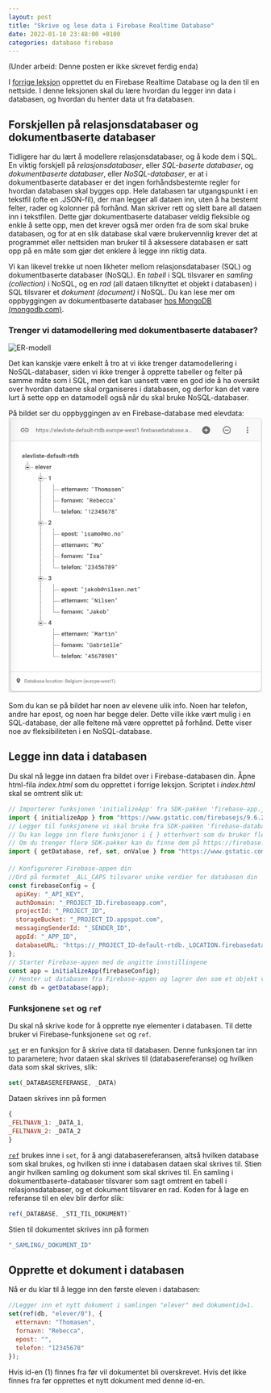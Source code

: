 ```yaml
---
layout: post
title: "Skrive og lese data i Firebase Realtime Database"
date: 2022-01-10 23:48:00 +0100
categories: database firebase
---
```

(Under arbeid: Denne posten er ikke skrevet ferdig enda)

I [forrige leksjon](2022-01-09-oppsett-av-firebase-realtime-database.md) opprettet du en Firebase Realtime Database og la den til en nettside. I denne leksjonen skal du lære hvordan du legger inn data i databasen, og hvordan du henter data ut fra databasen.

## Forskjellen på relasjonsdatabaser og dokumentbaserte databaser
Tidligere har du lært å modellere relasjonsdatabaser, og å kode dem i SQL. En viktig forskjell på _relasjonsdatabaser_, eller _SQL-baserte databaser_, og _dokumentbaserte databaser_, eller _NoSQL-databaser_, er at i dokumentbaserte databaser er det ingen forhåndsbestemte regler for hvordan databasen skal bygges opp. Hele databasen tar utgangspunkt i en tekstfil (ofte en .JSON-fil), der man legger all dataen inn, uten å ha bestemt felter, rader og kolonner på forhånd. Man skriver rett og slett bare all dataen inn i tekstfilen. Dette gjør dokumentbaserte databaser veldig fleksible og enkle å sette opp, men det krever også mer orden fra de som skal bruke databasen, og for at en slik database skal være brukervennlig krever det at programmet eller nettsiden man bruker til å aksessere databasen er satt opp på en måte som gjør det enklere å legge inn riktig data.

Vi kan likevel trekke ut noen likheter mellom relasjonsdatabaser (SQL) og dokumentbaserte databaser (NoSQL). En _tabell_ i SQL tilsvarer en _samling (collection)_ i NoSQL, og en _rad_ (all dataen tilknyttet et objekt i databasen) i SQL tilsvarer et _dokument (document)_ i NoSQL. Du kan lese mer om oppbyggingen av dokumentbaserte databaser [hos MongoDB (mongodb.com)](https://www.mongodb.com/document-databases).

### Trenger vi datamodellering med dokumentbaserte databaser?

<img src="https://api.ndla.no/image-api/raw/x1jYWIh5.svg" alt="ER-modell" width="350px">

Det kan kanskje være enkelt å tro at vi ikke trenger datamodellering i NoSQL-databaser, siden vi ikke trenger å opprette tabeller og felter på samme måte som i SQL, men det kan uansett være en god ide å ha oversikt over hvordan dataene skal organiseres i databasen, og derfor kan det være lurt å sette opp en datamodell også når du skal bruke NoSQL-databaser.

På bildet ser du oppbyggingen av en Firebase-database med elevdata:<br>
![Skjermbilde av Firebase-database med data om elever](/img/fb-elevliste-eksempel.png)

Som du kan se på bildet har noen av elevene ulik info. Noen har telefon, andre har epost, og noen har begge deler. Dette ville ikke vært mulig i en SQL-database, der alle feltene må være opprettet på forhånd. Dette viser noe av fleksibiliteten i en NoSQL-database.

## Legge inn data i databasen
Du skal nå legge inn dataen fra bildet over i Firebase-databasen din. Åpne html-fila _index.html_ som du opprettet i forrige leksjon. Scriptet i _index.html_ skal se omtrent slik ut:

```javascript
// Importerer funksjonen 'initializeApp' fra SDK-pakken 'firebase-app.js'. Pass på at du bruker fullstendig URL med 'https://'
import { initializeApp } from "https://www.gstatic.com/firebasejs/9.6.2/firebase-app.js";
// Legger til funksjonene vi skal bruke fra SDK-pakken 'firebase-database.js'. Pass på at du bruker fullstendig URL med 'https://'
// Du kan legge inn flere funksjoner i { } etterhvert som du bruker flere databasefunksjoner.
// Om du trenger flere SDK-pakker kan du finne dem på https://firebase.google.com/docs/web/learn-more#libraries-cdn
import { getDatabase, ref, set, onValue } from "https://www.gstatic.com/firebasejs/9.6.2/firebase-database.js";

// Konfigurerer Firebase-appen din
//Ord på formatet _ALL_CAPS tilsvarer unike verdier for databasen din
const firebaseConfig = {
  apiKey: "_API_KEY",
  authDomain: "_PROJECT_ID.firebaseapp.com",
  projectId: "_PROJECT_ID",
  storageBucket: "_PROJECT_ID.appspot.com",
  messagingSenderId: "_SENDER_ID",
  appId: "_APP_ID",
  databaseURL: "https://_PROJECT_ID-default-rtdb._LOCATION.firebasedatabase.app/"
};
// Starter Firebase-appen med de angitte innstillingene
const app = initializeApp(firebaseConfig);
// Henter ut databasen fra Firebase-appen og lagrer den som et objekt vi kan bruke i JavaScript
const db = getDatabase(app);
```

### Funksjonene `set` og `ref`
Du skal nå skrive kode for å opprette nye elementer i databasen. Til dette bruker vi Firebase-funksjonene `set` og `ref`. 

[`set`](https://firebase.google.com/docs/reference/js/database.md#set) er en funksjon for å skrive data til databasen. Denne funksjonen tar inn to parametere; hvor dataen skal skrives til (databasereferanse) og hvilken data som skal skrives, slik:
```javascript
set(_DATABASEREFERANSE, _DATA)
```
Dataen skrives inn på formen
```javascript
{
_FELTNAVN_1: _DATA_1,
_FELTNAVN_2: _DATA_2
}
```

[`ref`](https://firebase.google.com/docs/reference/js/database.md#ref) brukes inne i `set`, for å angi databasereferansen, altså hvilken database som skal brukes, og hvilken sti inne i databasen dataen skal skrives til. Stien angir hvilken samling og dokument som skal skrives til. En samling i dokumentbaserte-databaser tilsvarer som sagt omtrent en tabell i relasjonsdatabaser, og et dokument tilsvarer en rad. Koden for å lage en referanse til en elev blir derfor slik:
```javascript
ref(_DATABASE, _STI_TIL_DOKUMENT)`
```
Stien til dokumentet skrives inn på formen
```javascript
"_SAMLING/_DOKUMENT_ID"
```

## Opprette et dokument i databasen
Nå er du klar til å legge inn den første eleven i databasen:
```javascript
//Legger inn et nytt dokument i samlingen "elever" med dokumentid=1.
set(ref(db, "elever/0"), {
  etternavn: "Thomasen",
  fornavn: "Rebecca",
  epost: "",
  telefon: "12345678"
});
```
Hvis id-en (1) finnes fra før vil dokumentet bli overskrevet. Hvis det ikke finnes fra før opprettes et nytt dokument med denne id-en.

